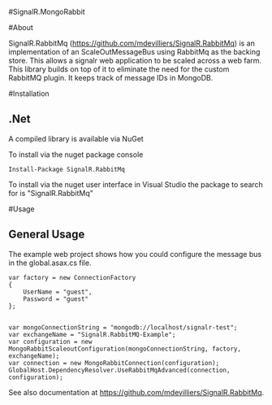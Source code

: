 #SignalR.MongoRabbit

#About

SignalR.RabbitMq (https://github.com/mdevilliers/SignalR.RabbitMq) is an implementation of an ScaleOutMessageBus using RabbitMq as the backing store. 
This allows a signalr web application to be scaled across a web farm. This library builds on top of it to eliminate the need for the custom RabbitMQ plugin. 
It keeps track of message IDs in MongoDB.

#Installation

.Net
----

A compiled library is available via NuGet

To install via the nuget package console

```PS
Install-Package SignalR.RabbitMq
```

To install via the nuget user interface in Visual Studio the package to search for is "SignalR.RabbitMq"

#Usage

General Usage
-------------

The example web project shows how you could configure the message bus in the global.asax.cs file.

```CSHARP
var factory = new ConnectionFactory 
{ 
	UserName = "guest",
	Password = "guest"
};


var mongoConnectionString = "mongodb://localhost/signalr-test";
var exchangeName = "SignalR.RabbitMQ-Example";
var configuration = new MongoRabbitScaleoutConfiguration(mongoConnectionString, factory, exchangeName);
var connection = new MongoRabbitConnection(configuration);
GlobalHost.DependencyResolver.UseRabbitMqAdvanced(connection, configuration);

```

See also documentation at https://github.com/mdevilliers/SignalR.RabbitMq.